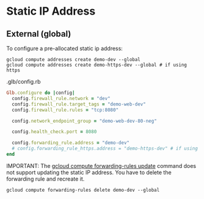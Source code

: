 # Static IP Address

## External (global)

To configure a pre-allocated static ip address:

    gcloud compute addresses create demo-dev --global
    gcloud compute addresses create demo-https-dev --global # if using https

.glb/config.rb

```ruby
Glb.configure do |config|
  config.firewall_rule.network = "dev"
  config.firewall_rule.target_tags = "demo-web-dev"
  config.firewall_rule.rules = "tcp:8080"

  config.network_endpoint_group = "demo-web-dev-80-neg"

  config.health_check.port = 8080

  config.forwarding_rule.address = "demo-dev"
  # config.forwarding_rule_https.address = "demo-https-dev" # if using https
end
```

IMPORTANT: The [gcloud compute forwarding-rules update](https://cloud.google.com/sdk/gcloud/reference/compute/forwarding-rules/update) command does not support updating the static IP address. You have to delete the forwarding rule and recreate it.

    gcloud compute forwarding-rules delete demo-dev --global

